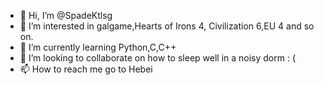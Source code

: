 - 👋 Hi, I’m @SpadeKtlsg
- 👀 I’m interested in galgame,Hearts of Irons 4, Civilization 6,EU 4 and so on.
- 🌱 I’m currently learning Python,C,C++
- 💞️ I’m looking to collaborate on how to sleep well in a noisy dorm : (
- 📫 How to reach me go to Hebei

<!---
SpadeKtlsg/SpadeKtlsg is a ✨ special ✨ repository because its `README.md` (this file) appears on your GitHub profile.
You can click the Preview link to take a look at your changes.
--->
